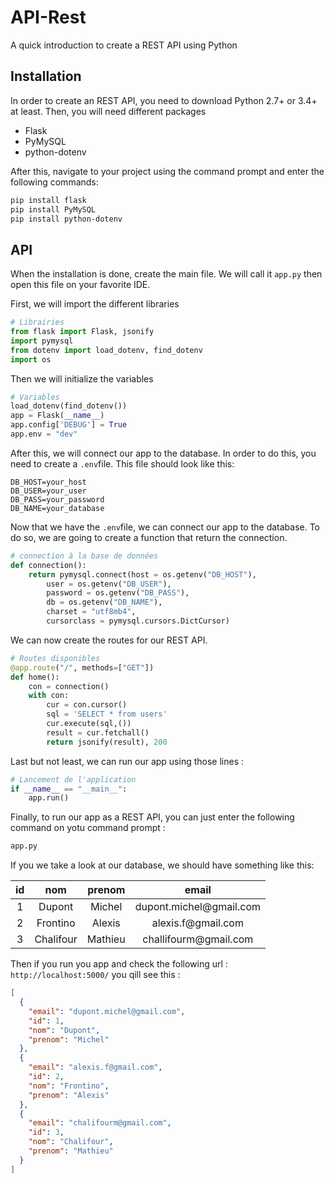 # API-Rest
A quick introduction to create a REST API using Python


## Installation
In order to create an REST API, you need to download Python 2.7+ or 3.4+ at least.
Then, you will need different packages
  - Flask
  - PyMySQL
  - python-dotenv

After this, navigate to your project using the command prompt and enter the following commands:

```bash
pip install flask
pip install PyMySQL
pip install python-dotenv
```

## API
When the installation is done, create the main file. We will call it ```app.py``` then open this file on your favorite IDE.

First, we will import the different libraries
```python
# Librairies
from flask import Flask, jsonify
import pymysql
from dotenv import load_dotenv, find_dotenv
import os
```

Then we will initialize the variables

```python
# Variables
load_dotenv(find_dotenv())
app = Flask(__name__)
app.config['DEBUG'] = True
app.env = "dev"
```

After this, we will connect our app to the database. In order to do this, you need to create a ```.env```file.
This file should look like this: 
```env
DB_HOST=your_host
DB_USER=your_user
DB_PASS=your_password
DB_NAME=your_database
```

Now that we have the ```.env```file, we can connect our app to the database. To do so, we are going to create a function that return the connection.
```python
# connection à la base de données
def connection():
	return pymysql.connect(host = os.getenv("DB_HOST"),
		user = os.getenv("DB_USER"),
		password = os.getenv("DB_PASS"),
		db = os.getenv("DB_NAME"),
		charset = "utf8mb4",
		cursorclass = pymysql.cursors.DictCursor)
```

We can now create the routes for our REST API.
```python
# Routes disponibles
@app.route("/", methods=["GET"])
def home():
	con = connection()
	with con:
		cur = con.cursor()
		sql = 'SELECT * from users'
		cur.execute(sql,())
		result = cur.fetchall()
		return jsonify(result), 200
```

Last but not least, we can run our app using those lines :
```python
# Lancement de l'application
if __name__ == "__main__":
	app.run()
```

Finally, to run our app as a REST API, you can just enter the following command on yotu command prompt :
```bash
app.py
```

If you we take a look at our database, we should have something like this:

| id | nom       | prenom  | email                                             |
|:--:|:---------:|:-------:|:-------------------------------------------------:|
| 1  | Dupont    | Michel  | <span>dupont.michel</span>@<span>gmail.com</span> |
| 2  | Frontino  | Alexis  | <span>alexis.f</span>@<span>gmail.com</span>      |
| 3  | Chalifour | Mathieu | <span>challifourm</span>@<span>gmail.com</span>   |

Then if you run you app and check the following url : ```http://localhost:5000/``` you qill see this :

```json
[
  {
    "email": "dupont.michel@gmail.com",
    "id": 1,
    "nom": "Dupont",
    "prenom": "Michel"
  },
  {
    "email": "alexis.f@gmail.com",
    "id": 2,
    "nom": "Frontino",
    "prenom": "Alexis"
  },
  {
    "email": "chalifourm@gmail.com",
    "id": 3,
    "nom": "Chalifour",
    "prenom": "Mathieu"
  }
]
```




